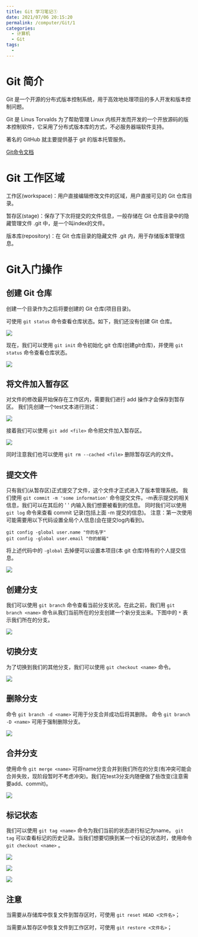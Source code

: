 ```yaml
---
title: Git 学习笔记①
date: 2021/07/06 20:15:20
permalink: /computer/Git/1
categories:
  - 计算机
  - Git
tags:
  -
---
```

# Git 简介

Git 是一个开源的分布式版本控制系统，用于高效地处理项目的多人开发和版本控制问题。

Git 是 Linus Torvalds 为了帮助管理 Linux 内核开发而开发的一个开放源码的版本控制软件，它采用了分布式版本库的方式，不必服务器端软件支持。

著名的 GitHub 就主要提供基于 git 的版本托管服务。

[Git命令文档](http://git-scm.com/docs)

# Git 工作区域

工作区(workspace)：用户直接编辑修改文件的区域，用户直接可见的 Git 仓库目录。

暂存区(stage)：保存了下次将提交的文件信息，一般存储在 Git 仓库目录中的隐藏管理文件 .git 中，是一个叫index的文件。

版本库(repository)：在 Git 仓库目录的隐藏文件 .git 内，用于存储版本管理信息。

# Git入门操作

## 创建 Git 仓库

创建一个目录作为之后将要创建的 Git 仓库(项目目录)。

可使用 `git status` 命令查看仓库状态。如下，我们还没有创建 Git 仓库。

![](/picture/computer/Git/1/1.png)

现在，我们可以使用 `git init` 命令初始化 git 仓库(创建git仓库)，并使用 `git status` 命令查看仓库状态。

![](/picture/computer/Git/1/2.png)

## 将文件加入暂存区

对文件的修改最开始保存在工作区内，需要我们进行 add 操作才会保存到暂存区。
我们先创建一个test文本进行测试：

![](/picture/computer/Git/1/3.png)

接着我们可以使用 `git add <file>` 命令把文件加入暂存区。

![](/picture/computer/Git/1/4.png)

同时注意我们也可以使用  `git rm --cached <file>` 删除暂存区内的文件。

## 提交文件

只有我们(从暂存区)正式提交了文件，这个文件才正式进入了版本管理系统。
我们使用 `git commit -m 'some information'` 命令提交文件。-m表示提交的相关信息，我们可以在其后的 ' ' 内输入我们想要被看到的信息。
同时我们可以使用 `git log` 命令来查看 commit 记录(包括上面 -m 提交的信息)。
注意：第一次使用可能需要用以下代码设置全局个人信息(会在提交log内看到)。
```
git config -global user.name "你的名字"
git config -global user.email "你的邮箱" 
```
将上述代码中的 `-global` 去掉便可以设置本项目(本 git 仓库)特有的个人提交信息。

![](/picture/computer/Git/1/5.png)

## 创建分支

我们可以使用 `git branch` 命令查看当前分支状况。在此之前，我们用 `git branch <name>` 命令从我们当前所在的分支创建一个新分支出来。下图中的 `*` 表示我们所在的分支。

![](/picture/computer/Git/1/6.png)

## 切换分支

为了切换到我们的其他分支，我们可以使用 `git checkout <name>` 命令。

![](/picture/computer/Git/1/7.png)

## 删除分支

命令 `git branch -d <name>` 可用于分支合并成功后将其删除。
命令 `git branch -D <name>` 可用于强制删除分支。

![](/picture/computer/Git/1/8.png)

## 合并分支

使用命令 `git merge <name>` 可将name分支合并到我们所在的分支(有冲突可能会合并失败，现阶段暂时不考虑冲突)。我们在test3分支内随便做了些改变(注意需要add、commit)。

![](/picture/computer/Git/1/9.png)

## 标记状态

我们可以使用 `git tag <name>` 命令为我们当前的状态进行标记为name。 `git tag` 可以查看标记的历史记录。当我们想要切换到某一个标记的状态时，使用命令 `git checkout <name>` 。

![](/picture/computer/Git/1/10.png)

![](/picture/computer/Git/1/11.png)

![](/picture/computer/Git/1/12.png)

## 注意

当需要从存储库中恢复文件到暂存区时，可使用 `git reset HEAD <文件名>`；

当需要从暂存区中恢复文件到工作区时，可使用 `git restore <文件名>`；
